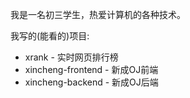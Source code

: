 我是一名初三学生，热爱计算机的各种技术。

我写的(能看的)项目:

- xrank - 实时网页排行榜
- xincheng-frontend - 新成OJ前端
- xincheng-backend - 新成OJ后端
